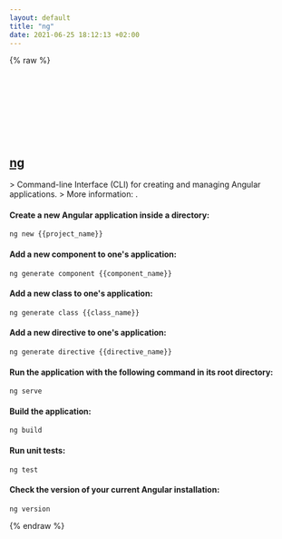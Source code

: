 ```yaml
---
layout: default
title: "ng"
date: 2021-06-25 18:12:13 +02:00
---
```

{% raw %}
<h2 id="ng">
  <a href="/en/common/ng.html">ng</a> <a href="#ng"><svg class="icon">
    <use href="/assets/images/unicode_sprite.svg#link" />
  </svg></a>
</h2>
> Command-line Interface (CLI) for creating and managing Angular applications.
> More information: <https://angular.io/cli>.

#### Create a new Angular application inside a directory:
```shell
ng new {{project_name}}
```
#### Add a new component to one's application:
```shell
ng generate component {{component_name}}
```
#### Add a new class to one's application:
```shell
ng generate class {{class_name}}
```
#### Add a new directive to one's application:
```shell
ng generate directive {{directive_name}}
```
#### Run the application with the following command in its root directory:
```shell
ng serve
```
#### Build the application:
```shell
ng build
```
#### Run unit tests:
```shell
ng test
```
#### Check the version of your current Angular installation:
```shell
ng version
```
{% endraw %}